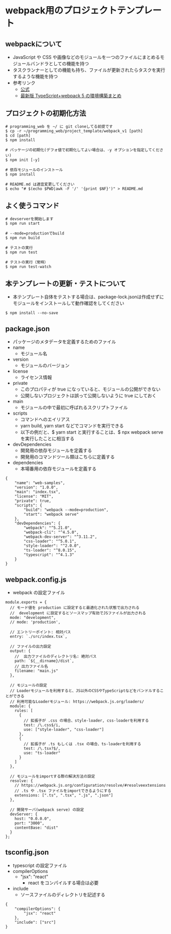 # webpack用のプロジェクトテンプレート

## webpackについて

- JavaScript や CSS や画像などのモジュールを一つのファイルにまとめるモジュールバンドラとしての機能を持つ
- タスクランナーとしての機能も持ち、ファイルが更新されたらタスクを実行するような機能を持つ
- 参考リンク
  - [公式](https://webpack.js.org/)
  - [最新版 TypeScript+webpack 5 の環境構築まとめ](https://ics.media/entry/16329/#webpack-ts-react)

## プロジェクトの初期化方法

```
# programming_web を ~/ に git cloneしてる前提です
$ cp -r ~/programming_web/project_template/webpack_v1 [path]
$ cd [path]
$ npm install

# パッケージの初期化(デフォ値で初期化してよい場合は、-y オプションを指定してください)
$ npm init [-y]

# 依存モジュールのインストール
$ npm install

# README.md は適宜変更してください
$ echo "# $(echo $PWD|awk -F '/' '{print $NF}')" > README.md
```

## よく使うコマンド

```
# devserverを開始します
$ npm run start

# --mode=productionでbuild
$ npm run build

# テストの実行
$ npm run test

# テストの実行（常時）
$ npm run test-watch
```

## 本テンプレートの更新・テストについて

- 本テンプレート自体をテストする場合は、package-lock.jsonは作成せずにモジュールをインストールして動作確認をしてください

```
$ npm install --no-save
```


## package.json

- パッケージのメタデータを定義するためのファイル
- name
  - モジュール名
- version
  - モジュールのバージョン
- license
  - ライセンス情報
- private
  - このプロパティが true になっていると、モジュールの公開ができない
  - 公開しないプロジェクトは誤って公開しないように true にしておく
- main
  - モジュールの中で最初に呼ばれるスクリプトファイル
- scripts
  - コマンドへのエイリアス
  - yarn build, yarn start などでコマンドを実行できる
  - 以下の例だと、$ yarn start と実行することは、$ npx webpack serve を実行したことに相当する
- devDependencies
  - 開発用の依存モジュールを定義する
  - 開発用のコマンドツール類はこちらに定義する
- dependencies
  - 本場番用の依存モジュールを定義する

```
{
    "name": "web-samples",
    "version": "1.0.0",
    "main": "index.tsx",
    "license": "MIT",
    "private": true,
    "scripts": {
        "build": "webpack --mode=production",
        "start": "webpack serve"
    },
    "devDependencies": {
        "webpack": "^5.21.0",
        "webpack-cli": "^4.5.0",
        "webpack-dev-server": "^3.11.2",
        "css-loader": "^5.0.1",
        "style-loader": "^2.0.0",
        "ts-loader": "^8.0.15",
        "typescript": "^4.1.3"
    }
}

```

## webpack.config.js

- webpack の設定ファイル

```
module.exports = {
  // モード値を production に設定すると最適化された状態で出力される
  //  development に設定するとソースマップ有効でJSファイルが出力される
  mode: "development",
  // mode: 'production',

  // エントリーポイント: 相対パス
  entry: `./src/index.tsx`,

  // ファイルの出力設定
  output: {
    //  出力ファイルのディレクトリ名: 絶対パス
    path: `${__dirname}/dist`,
    // 出力ファイル名
    filename: "main.js"
  },

  // モジュールの設定
  // Loaderモジュールを利用すると、JS以外のCSSやTypeScriptなどをバンドルすることができる
  // 利用可能なLoaderモジュール: https://webpack.js.org/loaders/
  module: {
    rules: [
      {
        // 拡張子が .css の場合、style-loader, css-loaderを利用する
        test: /\.css$/i,
        use: ["style-loader", "css-loader"]
      },
      {
        // 拡張子が .ts もしくは .tsx の場合、ts-loaderを利用する
        test: /\.tsx?$/,
        use: "ts-loader"
      }
    ]
  },

  // モジュールをimportする際の解決方法の設定
  resolve: {
    // https://webpack.js.org/configuration/resolve/#resolveextensions
    // .ts や .tsx ファイルをimportできるようにする
    extensions: [".ts", ".tsx", ".js", ".json"]
  },

  // 開発サーバ(webpack serve) の設定
  devServer: {
    host: "0.0.0.0",
    port: "3000",
    contentBase: "dist"
  }
};
```

## tsconfig.json

- typescript の設定ファイル
- compilerOptions
  - "jsx": "react"
    - react をコンパイルする場合は必要
- include
  - ソースファイルのディレクトリを記述する

```
{
    "compilerOptions": {
        "jsx": "react"
    },
    "include": ["src"]
}
```
